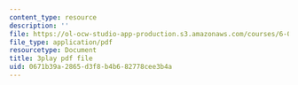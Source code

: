 ```yaml
---
content_type: resource
description: ''
file: https://ol-ocw-studio-app-production.s3.amazonaws.com/courses/6-042j-mathematics-for-computer-science-spring-2015/0671b39a2865d3f8b4b682778cee3b4a_hNrtGiCFPGs.pdf
file_type: application/pdf
resourcetype: Document
title: 3play pdf file
uid: 0671b39a-2865-d3f8-b4b6-82778cee3b4a
---
```

